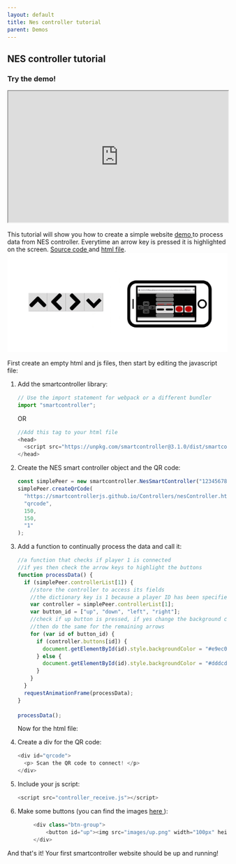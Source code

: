 ```yaml
---
layout: default
title: Nes controller tutorial
parent: Demos
---
```


## NES controller tutorial

### Try the demo!

 <iframe src="https://smartcontrollerjs.github.io/Controllers/controller-receive-web.html" width="100%" height="300" ></iframe>

This tutorial will show you how to create a simple website <a href='https://smartcontrollerjs.github.io/Controllers/controller-receive.html'> demo </a> to process data from NES controller. Everytime an arrow key is pressed it is highlighted on the screen. <a href ='https://github.com/SmartControllerJS/Controllers/blob/main/src/controller_receive.js' target="_blank"> Source code </a> and <a href ='https://github.com/SmartControllerJS/Controllers/blob/main/docs/controller-receive.html' target="_blank"> html file</a>.<img src="../media/arrows.gif" width="1050" />

First create an empty html and js files, then start by editing the javascript file:

1. Add the smartcontroller library:

   ```js
   // Use the import statement for webpack or a different bundler
   import "smartcontroller";
   ```

   OR

   ```js
   //Add this tag to your html file
   <head>
     <script src="https://unpkg.com/smartcontroller@3.1.0/dist/smartcontroller.min.js"></script>
   </head>
   ```

2. Create the NES smart controller object and the QR code:

   ```js
   const simplePeer = new smartcontroller.NesSmartController("123456789");
   simplePeer.createQrCode(
     "https://smartcontrollerjs.github.io/Controllers/nesController.html",
     "qrcode",
     150,
     150,
     "1"
   );
   ```

3. Add a function to continually process the data and call it:

   ```js
   //a function that checks if player 1 is connected
   //if yes then check the arrow keys to highlight the buttons
   function processData() {
     if (simplePeer.controllerList[1]) {
       //store the controller to access its fields
       //the dictionary key is 1 because a player ID has been specified, otherwise the peer ID from smartphone will be used
       var controller = simplePeer.controllerList[1];
       var button_id = ["up", "down", "left", "right"];
       //check if up button is pressed, if yes change the background colour from gray to yellow
       //then do the same for the remaining arrows
       for (var id of button_id) {
         if (controller.buttons[id]) {
           document.getElementById(id).style.backgroundColor = "#e9ec06";
         } else {
           document.getElementById(id).style.backgroundColor = "#dddcdc";
         }
       }
     }
     requestAnimationFrame(processData);
   }

   processData();
   ```

   Now for the html file:

4. Create a div for the QR code:

   ```js
   <div id="qrcode">
     <p> Scan the QR code to connect! </p>
   </div>
   ```

5. Include your js script:

   ```js
   <script src="controller_receive.js"></script>
   ```

6. Make some buttons (you can find the images <a href="https://github.com/SmartControllerJS/Controllers/tree/main/docs/images"> here </a>):

   ```js
        <div class="btn-group">
            <button id="up"><img src="images/up.png" width="100px" height= "100px"></button>
        </div>
   ```

And that's it! Your first smartcontroller website should be up and running!
